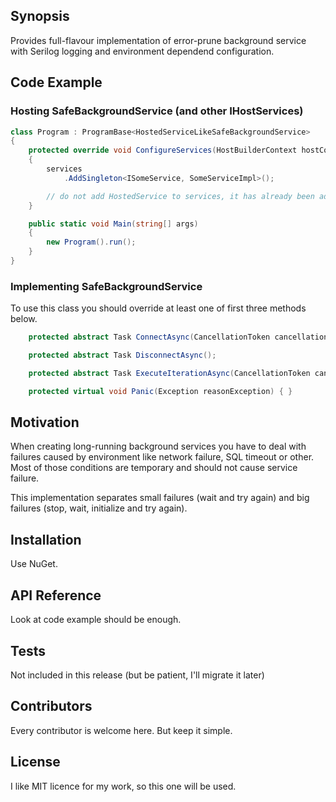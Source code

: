 ## Synopsis

Provides full-flavour implementation of error-prune background service with Serilog logging and environment
dependend configuration.

## Code Example

### Hosting SafeBackgroundService (and other IHostServices)

```csharp
class Program : ProgramBase<HostedServiceLikeSafeBackgroundService>
{
    protected override void ConfigureServices(HostBuilderContext hostContext, IServiceCollection services)
    {
        services
            .AddSingleton<ISomeService, SomeServiceImpl>();

        // do not add HostedService to services, it has already been added
    }

    public static void Main(string[] args)
    {
        new Program().run();
    }
}
```

### Implementing SafeBackgroundService

To use this class you should override at least one of first three methods below. 

```csharp
    protected abstract Task ConnectAsync(CancellationToken cancellationToken);

    protected abstract Task DisconnectAsync();

    protected abstract Task ExecuteIterationAsync(CancellationToken cancellationToken);

    protected virtual void Panic(Exception reasonException) { }
```

## Motivation

When creating long-running background services you have to deal with failures caused by environment like
network failure, SQL timeout or other. Most of those conditions are temporary and should not cause service
failure.

This implementation separates small failures (wait and try again) and big failures (stop, wait, initialize and
try again).

## Installation

Use NuGet.

## API Reference

Look at code example should be enough.

## Tests

Not included in this release (but be patient, I'll migrate it later)

## Contributors

Every contributor is welcome here. But keep it simple.

## License

I like MIT licence for my work, so this one will be used.
